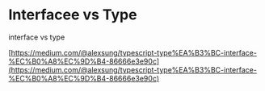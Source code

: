 # Interfacee vs Type

interface vs type



[https://medium.com/@alexsung/typescript-type%EA%B3%BC-interface-%EC%B0%A8%EC%9D%B4-86666e3e90c](https://medium.com/@alexsung/typescript-type%EA%B3%BC-interface-%EC%B0%A8%EC%9D%B4-86666e3e90c)




